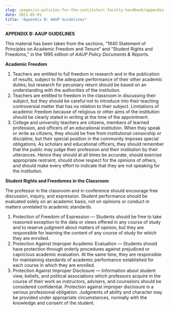 ```yaml
---
slug: /pages/iv-policies-for-the-institute/c-faculty-handbook/appendix-b-aaup-guidelines
date: 2021-05-01
title: "Appendix B: AAUP Guidelines"
---
```

**APPENDIX B: AAUP GUIDELINES**

This material has been taken from the sections, “1940 Statement of Principles on Academic Freedom and Tenure” and “Student Rights and Freedoms,” in the 1995 edition of _AAUP Policy Documents & Reports_.

**Academic Freedom**

1.  Teachers are entitled to full freedom in research and in the publication of results, subject to the adequate performance of their other academic duties; but research for pecuniary return should be based on an understanding with the authorities of the institution.
2.  Teachers are entitled to freedom in the classroom in discussing their subject, but they should be careful not to introduce into their teaching controversial matter that has no relation to their subject. Limitations of academic freedom because of religious or other aims of the institution should be clearly stated in writing at the time of the appointment.
3.  College and university teachers are citizens, members of learned profession, and officers of an educational institution. When they speak or write as citizens, they should be free from institutional censorship or discipline, but their special position in the community imposes special obligations. As scholars and educational officers, they should remember that the public may judge their profession and their institution by their utterances. Hence they should at all times be accurate, should exercise appropriate restraint, should show respect for the opinions of others, and should make every effort to indicate that they are not speaking for the institution.

**Student Rights and Freedomes in the Classroom**

The professor in the classroom and in conference should encourage free discussion, inquiry, and expression. Student performance should be evaluated solely on an academic basis, not on opinions or conduct in matters unrelated to academic standards.

1.  Protection of Freedom of Expression — Students should be free to take reasoned exception to the data or views offered in any course of study and to reserve judgment about matters of opinion, but they are responsible for learning the content of any course of study for which they are enrolled.
2.  Protection Against Improper Academic Evaluation — Students should have protection through orderly procedures against prejudiced or capricious academic evaluation. At the same time, they are responsible for maintaining standards of academic performance established for each course in which they are enrolled.
3.  Protection Against Improper Disclosure — Information about student view, beliefs, and political associations which professors acquire in the course of their work as instructors, advisers, and counselors should be considered confidential. Protection against improper disclosure is a serious professional obligation. Judgments of ability and character may be provided under appropriate circumstances, normally with the knowledge and consent of the student.